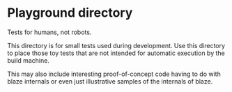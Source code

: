 Playground directory
====================

Tests for humans, not robots.

This directory is for small tests used during development. Use this
directory to place those toy tests that are not intended for automatic
execution by the build machine.

This may also include interesting proof-of-concept code having to do
with blaze internals or even just illustrative samples of the
internals of blaze.